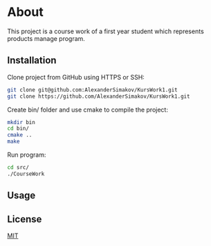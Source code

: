 # About 
This project is a course work of a first year student which represents products manage program.

## Installation
Clone project from GitHub using HTTPS or SSH:
```bash
git clone git@github.com:AlexanderSimakov/KursWork1.git
git clone https://github.com/AlexanderSimakov/KursWork1.git
```

Create bin/ folder and use cmake to compile the project:
```bash
mkdir bin
cd bin/
cmake ..
make
```

Run program:
```bash
cd src/
./CourseWork
```

## Usage

## License
[MIT](https://choosealicense.com/licenses/mit/)